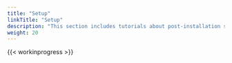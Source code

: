 ```yaml
---
title: "Setup"
linkTitle: "Setup"
description: "This section includes tutorials about post-installation setup of the Cortex Innovation platform."
weight: 20
---
```


{{< workinprogress >}}
